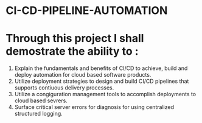 # CI-CD-PIPELINE-AUTOMATION
# Through this project I shall demostrate the ability to :
1. Explain the fundamentals and benefits of CI/CD to achieve, build and deploy automation for cloud based software products. 
2. Utilize deployment strategies to design and build CI/CD pipelines that supports contiuous delivery processes. 
3. Utilize a congiguration management tools to accomplish deployments to cloud based sevrers. 
4. Surface critical server errors for diagnosis for using centralized structured logging. 
